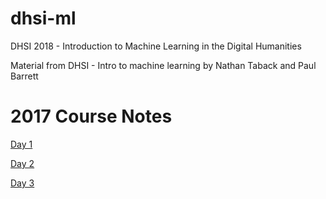 # dhsi-ml
DHSI 2018 - Introduction to Machine Learning in the Digital Humanities

Material from DHSI - Intro to machine learning by Nathan Taback and Paul Barrett

# 2017 Course Notes

[Day 1](https://github.com/ntaback/dhsi-ml/blob/master/day1/day1notes.Rmd)

[Day 2](https://github.com/ntaback/dhsi-ml/blob/master/day2/day2notes.Rmd)

[Day 3](https://github.com/ntaback/dhsi-ml/blob/master/day3/day3notes.RMD)

